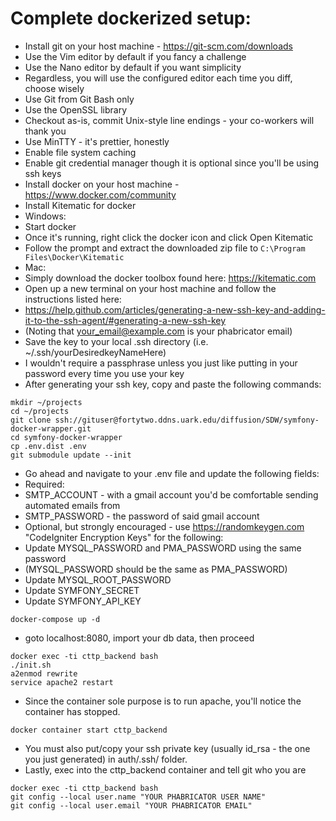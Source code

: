 # Complete dockerized setup:

- Install git on your host machine - https://git-scm.com/downloads
 - Use the Vim editor by default if you fancy a challenge
 - Use the Nano editor by default if you want simplicity
 - Regardless, you will use the configured editor each time you diff, choose wisely
 - Use Git from Git Bash only
 - Use the OpenSSL library
 - Checkout as-is, commit Unix-style line endings - your co-workers will thank you
 - Use MinTTY - it's prettier, honestly
 - Enable file system caching
 - Enable git credential manager though it is optional since you'll be using ssh keys
- Install docker on your host machine - https://www.docker.com/community
- Install Kitematic for docker
 - Windows:
  - Start docker
  - Once it's running, right click the docker icon and click Open Kitematic
  - Follow the prompt and extract the downloaded zip file to `C:\Program Files\Docker\Kitematic`
 - Mac:
  - Simply download the docker toolbox found here: https://kitematic.com
- Open up a new terminal on your host machine and follow the instructions listed here:
 - https://help.github.com/articles/generating-a-new-ssh-key-and-adding-it-to-the-ssh-agent/#generating-a-new-ssh-key
 - (Noting that your_email@example.com is your phabricator email)
 - Save the key to your local .ssh directory (i.e. ~/.ssh/yourDesiredkeyNameHere)
 - I wouldn't require a passphrase unless you just like putting in your password every time you use your key
- After generating your ssh key, copy and paste the following commands:

```
mkdir ~/projects
cd ~/projects
git clone ssh://gituser@fortytwo.ddns.uark.edu/diffusion/SDW/symfony-docker-wrapper.git
cd symfony-docker-wrapper
cp .env.dist .env
git submodule update --init
```

- Go ahead and navigate to your .env file and update the following fields:
 - Required:
  - SMTP_ACCOUNT - with a gmail account you'd be comfortable sending automated emails from
  - SMTP_PASSWORD - the password of said gmail account
 - Optional, but strongly encouraged - use https://randomkeygen.com "CodeIgniter Encryption Keys" for the following:
  - Update MYSQL_PASSWORD and PMA_PASSWORD using the same password
   - (MYSQL_PASSWORD should be the same as PMA_PASSWORD)
  - Update MYSQL_ROOT_PASSWORD
  - Update SYMFONY_SECRET
  - Update SYMFONY_API_KEY

```
docker-compose up -d
```

- goto localhost:8080, import your db data, then proceed

```
docker exec -ti cttp_backend bash
./init.sh
a2enmod rewrite
service apache2 restart
```

- Since the container sole purpose is to run apache, you'll notice the container has stopped.

```
docker container start cttp_backend
```

- You must also put/copy your ssh private key (usually id_rsa - the one you just generated) in auth/.ssh/ folder.
- Lastly, exec into the cttp_backend container and tell git who you are

```
docker exec -ti cttp_backend bash
git config --local user.name "YOUR PHABRICATOR USER NAME"
git config --local user.email "YOUR PHABRICATOR EMAIL"
```
